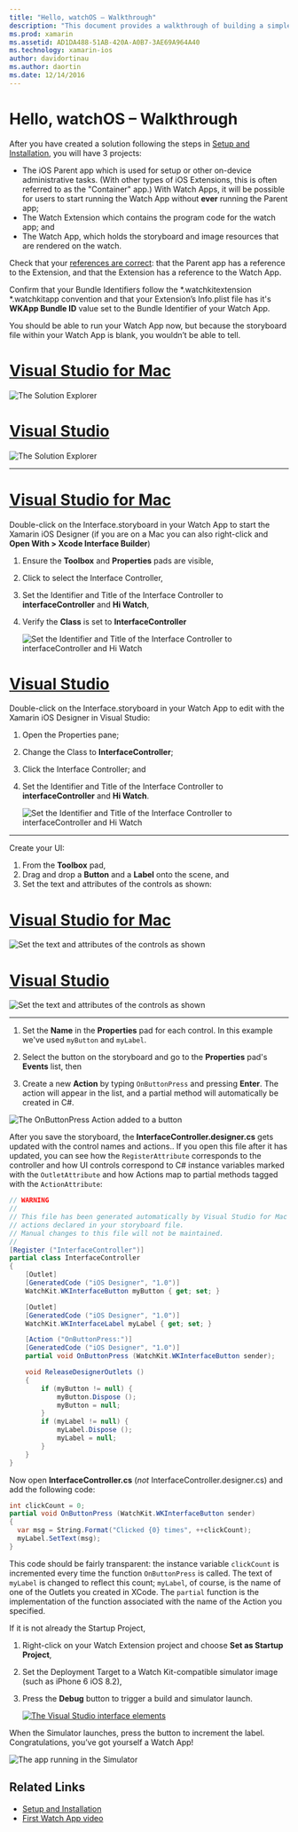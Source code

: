 ```yaml
---
title: "Hello, watchOS – Walkthrough"
description: "This document provides a walkthrough of building a simple watchOS application using Xamarin. It describes how to work in both Visual Studio and Visual Studio for Mac, work with storyboards, and respond to events in code."
ms.prod: xamarin
ms.assetid: AD1DA488-51AB-420A-A0B7-3AE69A964A40
ms.technology: xamarin-ios
author: davidortinau
ms.author: daortin
ms.date: 12/14/2016
---
```


# Hello, watchOS – Walkthrough

After you have created a solution following the steps in
[Setup and Installation](~/ios/watchos/get-started/installation.md), you will have 3 projects:

- The iOS Parent app which is used for setup or other on-device administrative tasks. (With other types of iOS Extensions, this is often referred to as the "Container" app.) With Watch Apps, it will be possible for users to start running the Watch App without **ever** running the Parent app;
- The Watch Extension which contains the program code for the watch app; and
- The Watch App, which holds the storyboard and image resources that are rendered on the watch.

Check that your [references are correct](~/ios/watchos/get-started/project-references.md): that the Parent app has a reference to the Extension, and that the Extension has a reference to the Watch App.

Confirm that your Bundle Identifiers follow the \*.watchkitextension \*.watchkitapp convention and that your Extension’s Info.plist file has it's **WKApp Bundle ID** value set to the Bundle Identifier of your Watch App.

You should be able to run your Watch App now, but because the storyboard file within your Watch App is blank, you wouldn’t be able to tell.

# [Visual Studio for Mac](#tab/macos)

![](hello-watch-images/projectstructure.png "The Solution Explorer")

# [Visual Studio](#tab/windows)

![](hello-watch-images/vs-projectstructure.png "The Solution Explorer")

-----

# [Visual Studio for Mac](#tab/macos)

Double-click on the Interface.storyboard in your Watch App to
  start the Xamarin iOS Designer (if you are on a Mac you can
  also right-click and **Open With > Xcode Interface Builder**)

1. Ensure the **Toolbox** and **Properties** pads are visible,
1. Click to select the Interface Controller,
1. Set the Identifier and Title of the Interface Controller to **interfaceController** and **Hi Watch**,
1. Verify the **Class** is set to  **InterfaceController**

    ![](hello-watch-images/interfacecontrollerattributes.png "Set the Identifier and Title of the Interface Controller to interfaceController and Hi Watch")

# [Visual Studio](#tab/windows)

Double-click on the Interface.storyboard in your Watch App
  to edit with the Xamarin iOS Designer in Visual Studio:

1. Open the Properties pane;
1. Change the Class to **InterfaceController**;
1. Click the Interface Controller; and
1. Set the Identifier and Title of the Interface Controller to **interfaceController** and **Hi Watch**.

    ![](hello-watch-images/vs-interfacecontrollerattributes.png "Set the Identifier and Title of the Interface Controller to interfaceController and Hi Watch")

-----

Create your UI:

1. From the **Toolbox** pad,
1. Drag and drop a **Button** and a **Label** onto the scene, and
1. Set the text and attributes of the controls as shown:

# [Visual Studio for Mac](#tab/macos)

![](hello-watch-images/draganddrop.png "Set the text and attributes of the controls as shown")

# [Visual Studio](#tab/windows)

![](hello-watch-images/vs-draganddrop.png "Set the text and attributes of the controls as shown")

-----

1. Set the **Name** in the **Properties** pad for each
  control. In this example we've used `myButton` and `myLabel`.

1. Select the button on the storyboard and go to the **Properties** pad's
  **Events** list, then

1. Create a new **Action** by typing `OnButtonPress` and pressing **Enter**.
  The action will appear in the list, and a partial method will automatically
  be created in C#.

![](hello-watch-images/buttonaction.png "The OnButtonPress Action added to a button")

After you save the storyboard, the **InterfaceController.designer.cs**
  gets updated with the control names and actions.. If you open this file after it
  has updated, you can see how the `RegisterAttribute` corresponds
  to the controller and how UI controls correspond
  to C# instance variables marked with the `OutletAttribute`
  and how Actions map to partial methods tagged
  with the `ActionAttribute`:

```csharp
// WARNING
//
// This file has been generated automatically by Visual Studio for Mac from the outlets and
// actions declared in your storyboard file.
// Manual changes to this file will not be maintained.
//
[Register ("InterfaceController")]
partial class InterfaceController
{
    [Outlet]
    [GeneratedCode ("iOS Designer", "1.0")]
    WatchKit.WKInterfaceButton myButton { get; set; }

    [Outlet]
    [GeneratedCode ("iOS Designer", "1.0")]
    WatchKit.WKInterfaceLabel myLabel { get; set; }

    [Action ("OnButtonPress:")]
    [GeneratedCode ("iOS Designer", "1.0")]
    partial void OnButtonPress (WatchKit.WKInterfaceButton sender);

    void ReleaseDesignerOutlets ()
    {
        if (myButton != null) {
            myButton.Dispose ();
            myButton = null;
        }
        if (myLabel != null) {
            myLabel.Dispose ();
            myLabel = null;
        }
    }
}
```

Now open **InterfaceController.cs** (*not* InterfaceController.designer.cs)
  and add the following code:

```csharp
int clickCount = 0;
partial void OnButtonPress (WatchKit.WKInterfaceButton sender)
{
  var msg = String.Format("Clicked {0} times", ++clickCount);
  myLabel.SetText(msg);
}
```

This code should be fairly transparent: the instance variable `clickCount` is incremented every time the function `OnButtonPress` is called. The text of `myLabel` is changed to reflect this count; `myLabel`, of course, is the name of one of the Outlets you created in XCode. The `partial` function is the implementation of the function associated with the name of the Action you specified.

If it is not already the Startup Project,

1. Right-click on your Watch Extension project and choose **Set as Startup Project**,

1. Set the Deployment Target to a Watch Kit-compatible simulator image (such as iPhone 6 iOS 8.2),

1. Press the **Debug** button to trigger a build and simulator launch.

    [![](hello-watch-images/readytodebug-sml.png "The Visual Studio interface elements")](hello-watch-images/readytodebug.png#lightbox)

When the Simulator launches, press the button to increment the label.
  Congratulations, you’ve got yourself a Watch App!

![](hello-watch-images/running.png "The app running in the Simulator")

## Related Links

- [Setup and Installation](~/ios/watchos/get-started/installation.md)
- [First Watch App video](https://blog.xamarin.com/your-first-watch-kit-app/)

